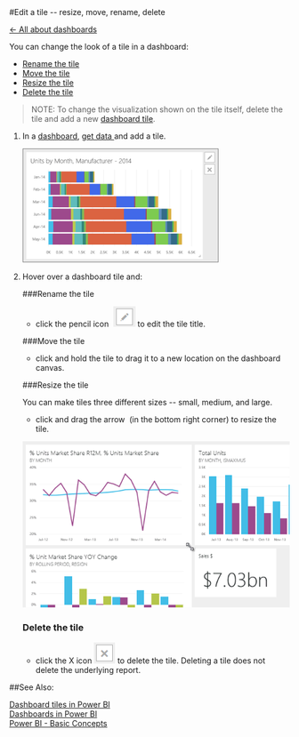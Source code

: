 <properties pageTitle="Edit a tile -- resize, move, rename, delete" description="Edit a tile -- resize, move, rename, delete" services="powerbi" documentationCenter="" authors="v-anpasi" manager="mblythe" editor=""/>
<tags ms.service="powerbi" ms.devlang="NA" ms.topic="article" ms.tgt_pltfrm="NA" ms.workload="powerbi" ms.date="06/26/2015" ms.author="v-anpasi"/>
#Edit a tile -- resize, move, rename, delete

[← All about dashboards](https://support.powerbi.com/knowledgebase/topics/65158-all-about-dashboards)

You can change the look of a tile in a dashboard:
-   [Rename the tile](https://support.powerbi.com/knowledgebase/articles/424878#rename)
-   [Move the tile](https://support.powerbi.com/knowledgebase/articles/424878#move)
-   [Resize the tile](https://support.powerbi.com/knowledgebase/articles/424878#resize)
-   [Delete the tile](https://support.powerbi.com/knowledgebase/articles/424878#delete)  
 > NOTE: To change the visualization shown on the tile itself, delete the tile and add a new [dashboard tile](http://support.powerbi.com/knowledgebase/articles/425669-tiles-in-power-bi).

1.  In a [dashboard](http://support.powerbi.com/knowledgebase/articles/424868-dashboards-in-power-bi), [get data ](http://support.powerbi.com/knowledgebase/articles/434354-get-data)and add a tile. 

    ![](media/powerbi-service-edit-a-tile-in-a-dashboard/PBI_DashTile.png)
﻿
2.  Hover over a dashboard tile and:

    ###Rename the tile

    -   click the pencil icon  ![](media/powerbi-service-edit-a-tile-in-a-dashboard/pbi_Nancy_pencilIcon.png) to edit the tile title.

    ###Move the tile

    -   click and hold the tile to drag it to a new location on the dashboard canvas.

    ###Resize the tile

    You can make tiles three different sizes -- small, medium, and large.

    -   click and drag the arrow  (in the bottom right corner) to resize the tile.

    ![](media/powerbi-service-edit-a-tile-in-a-dashboard/PBI_aGIF_ResizeTile4.gif)  
    ### Delete the tile

    -   click the X icon ![](media/powerbi-service-edit-a-tile-in-a-dashboard/pbi_Nancy_X_icon.png) to delete the tile. Deleting a tile does not delete the underlying report.
    

##See Also:

[Dashboard tiles in Power BI](http://support.powerbi.com/knowledgebase/articles/425669-tiles-in-power-bi)  
[Dashboards in Power BI](http://support.powerbi.com/knowledgebase/articles/424868-dashboards-in-power-bi)  
[Power BI - Basic Concepts](http://support.powerbi.com/knowledgebase/articles/487029-power-bi-preview-basic-concepts)

